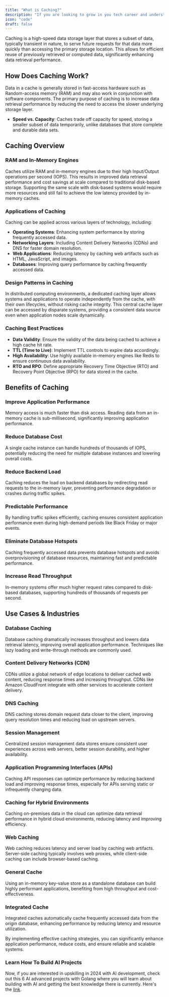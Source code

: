 ```yaml
---
title: "What is Caching?"
description: "If you are looking to grow in you tech career and understand system design indepth, this guide is for you."
icon: "code"
draft: false
---
```


Caching is a high-speed data storage layer that stores a subset of data, typically transient in nature, to serve future requests for that data more quickly than accessing the primary storage location. This allows for efficient reuse of previously retrieved or computed data, significantly enhancing data retrieval performance.

<!-- ![cache](https://i.imgur.com/eqiMXvk.png) -->
<blockquote class="imgur-embed-pub" lang="en" data-id="eqiMXvk" data-context="false" ><a href="//imgur.com/eqiMXvk"></a></blockquote><script async src="//s.imgur.com/min/embed.js" charset="utf-8"></script>

## How Does Caching Work?

Data in a cache is generally stored in fast-access hardware such as Random-access memory (RAM) and may also work in conjunction with software components. The primary purpose of caching is to increase data retrieval performance by reducing the need to access the slower underlying storage layer.

- **Speed vs. Capacity**: Caches trade off capacity for speed, storing a smaller subset of data temporarily, unlike databases that store complete and durable data sets.

## Caching Overview

### RAM and In-Memory Engines

Caches utilize RAM and in-memory engines due to their high Input/Output operations per second (IOPS). This results in improved data retrieval performance and cost savings at scale compared to traditional disk-based storage. Supporting the same scale with disk-based systems would require more resources and still fail to achieve the low latency provided by in-memory caches.

### Applications of Caching

Caching can be applied across various layers of technology, including:

- **Operating Systems**: Enhancing system performance by storing frequently accessed data.
- **Networking Layers**: Including Content Delivery Networks (CDNs) and DNS for faster domain resolution.
- **Web Applications**: Reducing latency by caching web artifacts such as HTML, JavaScript, and images.
- **Databases**: Improving query performance by caching frequently accessed data.

### Design Patterns in Caching

In distributed computing environments, a dedicated caching layer allows systems and applications to operate independently from the cache, with their own lifecycles, without risking cache integrity. This central cache layer can be accessed by disparate systems, providing a consistent data source even when application nodes scale dynamically.

### Caching Best Practices

- **Data Validity**: Ensure the validity of the data being cached to achieve a high cache hit rate.
- **TTL (Time to Live)**: Implement TTL controls to expire data accordingly.
- **High Availability**: Use highly available in-memory engines like Redis to ensure continuous data availability.
- **RTO and RPO**: Define appropriate Recovery Time Objective (RTO) and Recovery Point Objective (RPO) for data stored in the cache.

## Benefits of Caching

### Improve Application Performance

Memory access is much faster than disk access. Reading data from an in-memory cache is sub-millisecond, significantly improving application performance.

### Reduce Database Cost

A single cache instance can handle hundreds of thousands of IOPS, potentially reducing the need for multiple database instances and lowering overall costs.

### Reduce Backend Load

Caching reduces the load on backend databases by redirecting read requests to the in-memory layer, preventing performance degradation or crashes during traffic spikes.

### Predictable Performance

By handling traffic spikes efficiently, caching ensures consistent application performance even during high-demand periods like Black Friday or major events.

### Eliminate Database Hotspots

Caching frequently accessed data prevents database hotspots and avoids overprovisioning of database resources, maintaining fast and predictable performance.

### Increase Read Throughput

In-memory systems offer much higher request rates compared to disk-based databases, supporting hundreds of thousands of requests per second.

## Use Cases & Industries

### Database Caching

Database caching dramatically increases throughput and lowers data retrieval latency, improving overall application performance. Techniques like lazy loading and write-through methods are commonly used.

### Content Delivery Networks (CDN)

CDNs utilize a global network of edge locations to deliver cached web content, reducing response times and increasing throughput. CDNs like Amazon CloudFront integrate with other services to accelerate content delivery.

### DNS Caching

DNS caching stores domain request data closer to the client, improving query resolution times and reducing load on upstream servers.

### Session Management

Centralized session management data stores ensure consistent user experiences across web servers, better session durability, and higher availability.

### Application Programming Interfaces (APIs)

Caching API responses can optimize performance by reducing backend load and improving response times, especially for APIs serving static or infrequently changing data.

### Caching for Hybrid Environments

Caching on-premises data in the cloud can optimize data retrieval performance in hybrid cloud environments, reducing latency and improving efficiency.

### Web Caching

Web caching reduces latency and server load by caching web artifacts. Server-side caching typically involves web proxies, while client-side caching can include browser-based caching.

### General Cache

Using an in-memory key-value store as a standalone database can build highly performant applications, benefiting from high throughput and cost-effectiveness.

### Integrated Cache

Integrated caches automatically cache frequently accessed data from the origin database, enhancing performance by reducing latency and resource utilization.

By implementing effective caching strategies, you can significantly enhance application performance, reduce costs, and ensure reliable and scalable systems.

### Learn How To Build AI Projects

Now, if you are interested in upskilling in 2024 with AI development, check out this 6 AI advanced projects with Golang where you will learn about building with AI and getting the best knowledge there is currently. Here's the [link](https://akhilsharmatech.gumroad.com/l/zgxqq).
